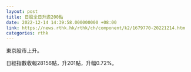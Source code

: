 ```yaml
---
layout: post
title: 日股全日升逾200點
date: 2022-12-14 14:39:58.000000000 +08:00
link: https://news.rthk.hk/rthk/ch/component/k2/1679770-20221214.htm
categories: rthk
---
```


東京股市上升。

日經指數收報28156點，升201點，升幅0.72%。
